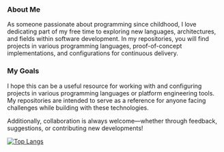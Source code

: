 ### About Me

As someone passionate about programming since childhood, I love dedicating part of my free time to exploring new languages, architectures, and fields within software development.
In my repositories, you will find projects in various programming languages, proof-of-concept implementations, and configurations for continuous delivery.


### My Goals
I hope this can be a useful resource for working with and configuring projects in various programming languages or platform engineering tools. My repositories are intended to serve as a reference for anyone facing challenges while building with these technologies.

Additionally, collaboration is always welcome—whether through feedback, suggestions, or contributing new developments!

[![Top Langs](https://github-readme-stats.vercel.app/api/top-langs/?username=Javier-Godon)](https://github.com/anuraghazra/github-readme-stats)
